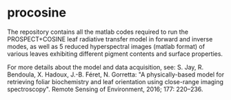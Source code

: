 # procosine
The repository contains all the matlab codes required to run the PROSPECT+COSINE leaf radiative transfer model in forward and inverse modes, as well as 5 reduced hyperspectral images (matlab format) of various leaves exhibiting different pigment contents and surface properties.

For more details about the model and data acquisition, see: S. Jay, R. Bendoula, X. Hadoux, J.-B. Féret, N. Gorretta: "A physically-based model for retrieving foliar biochemistry and leaf orientation using close-range imaging spectroscopy". Remote Sensing of Environment, 2016; 177: 220–236.
